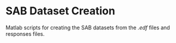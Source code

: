 # SAB Dataset Creation

Matlab scripts for creating the SAB datasets from the *.edf* files and responses files.

